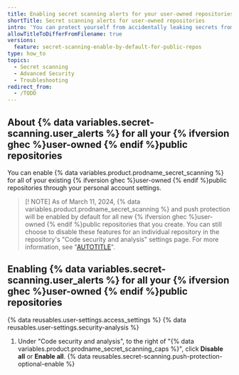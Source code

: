 ```yaml
---
title: Enabling secret scanning alerts for your user-owned repositories
shortTitle: Secret scanning alerts for user-owned repositories
intro: 'You can protect yourself from accidentally leaking secrets from your {% ifversion ghec %}user-owned {% endif %}public repositories using {% data variables.product.prodname_secret_scanning %} and push protection.'
allowTitleToDifferFromFilename: true
versions:
  feature: secret-scanning-enable-by-default-for-public-repos
type: how_to
topics:
  - Secret scanning
  - Advanced Security
  - Troubleshooting
redirect_from:
  - /TODO
---
```


## About {% data variables.secret-scanning.user_alerts %} for all your {% ifversion ghec %}user-owned {% endif %}public repositories

You can enable {% data variables.product.prodname_secret_scanning %} for all of your existing {% ifversion ghec %}user-owned {% endif %}public repositories through your personal account settings.

<!-- expires 2025-03-10 -->
> [! NOTE]
> As of March 11, 2024, {% data variables.product.prodname_secret_scanning %} and push protection will be enabled by default for all new {% ifversion ghec %}user-owned {% endif %}public repositories that you create. You can still choose to disable these features for an individual repository in the repository's "Code security and analysis" settings page. For more information, see "[AUTOTITLE](/repositories/managing-your-repositorys-settings-and-features/enabling-features-for-your-repository/managing-security-and-analysis-settings-for-your-repository#enabling-or-disabling-security-and-analysis-features-for-public-repositories)".

<!-- end expires 2025-03-10 -->

## Enabling {% data variables.secret-scanning.user_alerts %} for all your {% ifversion ghec %}user-owned {% endif %}public repositories

{% data reusables.user-settings.access_settings %}
{% data reusables.user-settings.security-analysis %}
1. Under "Code security and analysis", to the right of "{% data variables.product.prodname_secret_scanning_caps %}", click **Disable all** or **Enable all**.
{% data reusables.secret-scanning.push-protection-optional-enable %}
